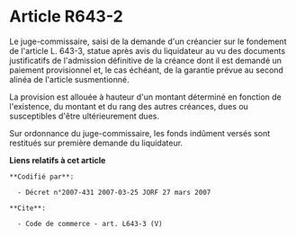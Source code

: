 # Article R643-2

Le juge-commissaire, saisi de la demande d'un créancier sur le fondement de l'article L. 643-3, statue après avis du
liquidateur au vu des documents justificatifs de l'admission définitive de la créance dont il est demandé un paiement
provisionnel et, le cas échéant, de la garantie prévue au second alinéa de l'article susmentionné. 

La provision est allouée à hauteur d'un montant déterminé en fonction de l'existence, du montant et du rang des autres
créances, dues ou susceptibles d'être ultérieurement dues. 

Sur ordonnance du juge-commissaire, les fonds indûment versés sont restitués sur première demande du liquidateur.

**Liens relatifs à cet article**

	**Codifié par**:

	  - Décret n°2007-431 2007-03-25 JORF 27 mars 2007

	**Cite**:

	  - Code de commerce - art. L643-3 (V)
